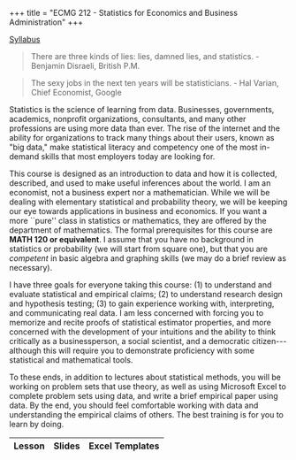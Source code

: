 +++
title = "ECMG 212 - Statistics for Economics and Business Administration"
+++

[Syllabus](https://www.dropbox.com/s/26dxgos34p5cfhs/ECON_324_Syllabus_Safner.pdf?dl=0)

> There are three kinds of lies: lies, damned lies, and statistics. - Benjamin Disraeli, British P.M.

> The sexy jobs in the next ten years will be statisticians. - Hal Varian, Chief Economist, Google 

Statistics is the science of learning from data. Businesses, governments, academics, nonprofit organizations, consultants, and many other professions are using more data than ever. The rise of the internet and the ability for organizations to track many things about their users, known as "big data," make statistical literacy and competency one of the most in-demand skills that most employers today are looking for. 

This course is designed as an introduction to data and how it is collected, described, and used to make useful inferences about the world. I am an economist, not a business expert nor a mathematician. While we will be dealing with elementary statistical and probability theory, we will be keeping our eye towards applications in business and economics. If you want a more ``pure'' class in statistics or mathematics, they are offered by the department of mathematics. The formal prerequisites for this course are **MATH 120 or equivalent**. I assume that you have no background in statistics or probability (we will start from square one), but that you are *competent* in basic algebra and graphing skills (we may do a brief review as necessary). 

I have three goals for everyone taking this course: (1) to understand and evaluate statistical and empirical claims; (2) to understand research design and hypothesis testing; (3) to gain experience working with, interpreting, and communicating real data. I am less concerned with forcing you to memorize and recite proofs of statistical estimator properties, and more concerned with the development of your intuitions and the ability to think critically as a businessperson, a social scientist, and a democratic citizen---although this will require you to demonstrate proficiency with some statistical and mathematical tools. 

To these ends, in addition to lectures about statistical methods, you will be working on problem sets that use theory, as well as using Microsoft Excel to complete problem sets using data, and write a brief empirical paper using data. By the end, you should feel comfortable working with data and understanding the empirical claims of others. The best training is for you to learn by doing. 


| Lesson | Slides | Excel Templates | 
|---|---|---|
